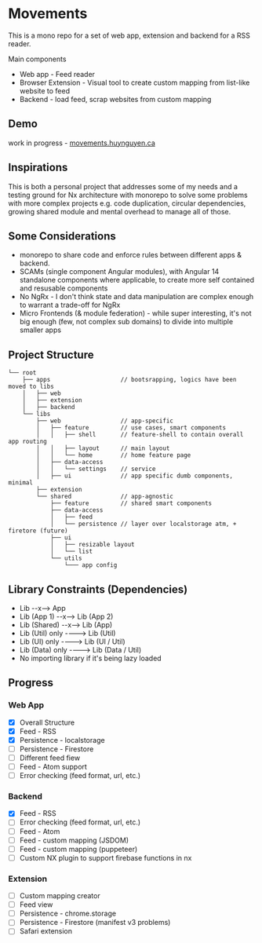   
  

# Movements
This is a mono repo for a set of web app, extension and backend for a RSS reader.

Main components
* Web app - Feed reader
* Browser Extension - Visual tool to create custom mapping from list-like website to feed
* Backend - load feed, scrap websites from custom mapping

## Demo
work in progress - [movements.huynguyen.ca](https://movements.huynguyen.ca)

## Inspirations
This is both a personal project that addresses some of my needs and a testing ground for Nx architecture with monorepo to solve some problems with more complex projects e.g. code duplication, circular dependencies, growing shared module and mental overhead to manage all of those.

## Some Considerations
- monorepo to share code and enforce rules between different apps & backend.
- SCAMs (single component Angular modules), with Angular 14 standalone components where applicable, to create more self contained and resusable components
- No NgRx - I don't think state and data manipulation are complex enough to warrant a trade-off for NgRx
- Micro Frontends (& module federation) - while super interesting, it's not big enough (few, not complex sub domains) to divide into multiple smaller apps

## Project Structure
```
└── root
    ├── apps                    // bootsrapping, logics have been moved to libs
    │   ├── web
    │   ├── extension
    │   ├── backend
    └── libs
        ├── web                 // app-specific
        │   ├── feature         // use cases, smart components
        │   │   ├── shell       // feature-shell to contain overall app routing
        │   │   ├── layout      // main layout
        │   │   └── home        // home feature page
        │   ├── data-access
        │   │   └── settings    // service
        │   ├── ui              // app specific dumb components, minimal
        ├── extension
        └── shared              // app-agnostic
            ├── feature         // shared smart components
            ├── data-access
            │   ├── feed
            │   └── persistence // layer over localstorage atm, + firetore (future)
            ├── ui
            │   ├── resizable layout
            │   └── list	    
            └── utils
                └─── app config
```

## Library Constraints (Dependencies)
- Lib --x--> App
- Lib (App 1) --x--> Lib (App 2)
- Lib (Shared) --x--> Lib (App)
- Lib (Util) only ----> Lib (Util)
- Lib (UI) only ----> Lib (UI / Util)
- Lib (Data) only ----> Lib (Data / Util)
- No importing library if it's being lazy loaded

## Progress

### Web App 
- [x] Overall Structure
- [x] Feed  - RSS
- [x] Persistence - localstorage
- [ ] Persistence - Firestore
- [ ] Different feed fiew
- [ ] Feed - Atom support
- [ ] Error checking (feed format, url, etc.)

### Backend
- [x] Feed  - RSS
- [ ] Error checking (feed format, url, etc.)
- [ ] Feed - Atom
- [ ] Feed - custom mapping (JSDOM)
- [ ] Feed - custom mapping (puppeteer)
- [ ] Custom NX plugin to support firebase functions in nx

### Extension
- [ ] Custom mapping creator
- [ ] Feed view
- [ ] Persistence - chrome.storage
- [ ] Persistence - Firestore (manifest v3 problems)
- [ ] Safari extension
